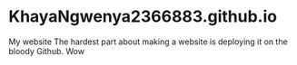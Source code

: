 # KhayaNgwenya2366883.github.io
My website
The hardest part about making a website is deploying it on the bloody Github. Wow

